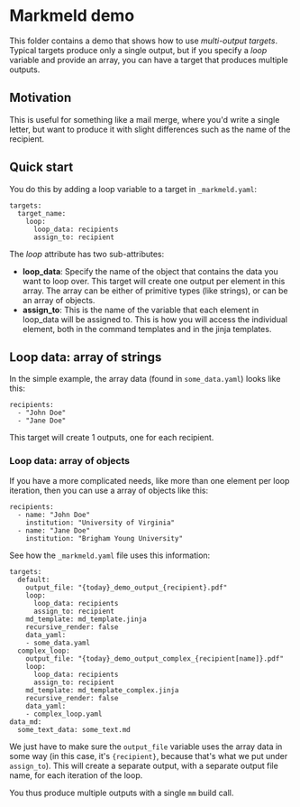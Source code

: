 # Markmeld demo

This folder contains a demo that shows how to use *multi-output targets*. Typical targets produce only a single output, but if you specify a *loop* variable and provide an array, you can have a target that produces multiple outputs.

## Motivation

This is useful for something like a mail merge, where you'd write a single letter, but want to produce it with slight differences such as the name of the recipient.


## Quick start

You do this by adding a loop variable to a target in `_markmeld.yaml`:

```
targets:
  target_name:
    loop:
      loop_data: recipients
      assign_to: recipient
```
The *loop* attribute has two sub-attributes:
- **loop_data**: Specify the name of the object that contains the data you want to loop over. This target will create one output per element in this array. The array can be either of primitive types (like strings), or can be an array of objects.
- **assign_to**: This is the name of the variable that each element in loop_data will be assigned to. This is how you will access the individual element, both in the command templates and in the jinja templates.

## Loop data: array of strings

In the simple example, the array data (found in `some_data.yaml`) looks like this:

```
recipients:
  - "John Doe"
  - "Jane Doe"
```

This target will create 1 outputs, one for each recipient.

### Loop data: array of objects

If you have a more complicated needs, like more than one element per loop iteration, then you can use a array of objects like this:

```
recipients:
  - name: "John Doe"
    institution: "University of Virginia"
  - name: "Jane Doe"
    institution: "Brigham Young University"
```

See how the `_markmeld.yaml` file uses this information:

```
targets:
  default:
    output_file: "{today}_demo_output_{recipient}.pdf"
    loop:
      loop_data: recipients
      assign_to: recipient
    md_template: md_template.jinja
    recursive_render: false
    data_yaml:
    - some_data.yaml
  complex_loop:
    output_file: "{today}_demo_output_complex_{recipient[name]}.pdf"
    loop:
      loop_data: recipients
      assign_to: recipient
    md_template: md_template_complex.jinja
    recursive_render: false
    data_yaml:
    - complex_loop.yaml
data_md:
  some_text_data: some_text.md
```

We just have to make sure the `output_file` variable uses the array data in some way (in this case, it's `{recipient}`, because that's what we put under `assign_to`). This will create a separate output, with a separate output file name, for each iteration of the loop.

You thus produce multiple outputs with a single `mm` build call.